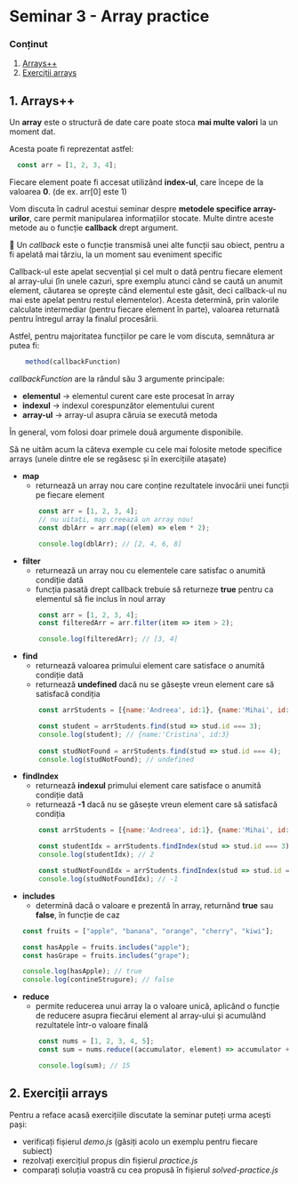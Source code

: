 # Seminar 3 - Array practice

### Conținut
1. [Arrays++](#1-arrays)
2. [Exerciții arrays](#2-exerci%C8%9Bii-arrays)

## 1. Arrays++

Un **array** este o structură de date care poate stoca **mai multe valori** la un moment dat.

Acesta poate fi reprezentat astfel:

```js
  const arr = [1, 2, 3, 4];
```

Fiecare element poate fi accesat utilizând **index-ul**, care începe de la valoarea **0**. (de ex. arr[0] este 1)

Vom discuta în cadrul acestui seminar despre **metodele specifice array-urilor**, care permit manipularea informațiilor stocate. Multe dintre aceste metode au o funcție **callback** drept argument. 

🤔 Un _callback_ este o funcție transmisă unei alte funcții sau obiect, pentru a fi apelată mai târziu, la un moment sau eveniment specific

Callback-ul este apelat secvențial și cel mult o dată pentru fiecare element al array-ului (în unele cazuri, spre exemplu atunci când se caută un anumit element, căutarea se oprește când elementul este găsit, deci callback-ul nu mai este apelat pentru restul elementelor). Acesta determină, prin valorile calculate intermediar (pentru fiecare element în parte), valoarea returnată pentru întregul array la finalul procesării.

Astfel, pentru majoritatea funcțiilor pe care le vom discuta, semnătura ar putea fi:
```js
    method(callbackFunction)
```

_callbackFunction_ are la rândul său 3 argumente principale:

- **elementul** -> elementul curent care este procesat în array
- **indexul** -> indexul corespunzător elementului curent
- **array-ul** -> array-ul asupra căruia se execută metoda

În general, vom folosi doar primele două argumente disponibile.

Să ne uităm acum la câteva exemple cu cele mai folosite metode specifice arrays (unele dintre ele se regăsesc și în exercițiile atașate)

- **map**
    - returnează un array nou care conține rezultatele invocării unei funcții pe fiecare element
    ```js
        const arr = [1, 2, 3, 4];
        // nu uitați, map creează un array nou!
        const dblArr = arr.map((elem) => elem * 2);

        console.log(dblArr); // [2, 4, 6, 8]
    ```
- **filter**
    - returnează un array nou cu elementele care satisfac o anumită condiție dată
    - funcția pasată drept callback trebuie să returneze **true** pentru ca elementul să fie inclus în noul array
    ```js
        const arr = [1, 2, 3, 4];
        const filteredArr = arr.filter(item => item > 2);

        console.log(filteredArr); // [3, 4]
    ```
- **find**
    - returnează valoarea primului element care satisface o anumită condiție dată
    - returnează **undefined** dacă nu se găsește vreun element care să satisfacă condiția
    ```js
        const arrStudents = [{name:'Andreea', id:1}, {name:'Mihai', id:2}, {name:'Cristina', id:3}];

        const student = arrStudents.find(stud => stud.id === 3);
        console.log(student); // {name:'Cristina', id:3}
        
        const studNotFound = arrStudents.find(stud => stud.id === 4);
        console.log(studNotFound); // undefined
    ```
- **findIndex**
    - returnează **indexul** primului element care satisface o anumită condiție dată
    - returnează **-1** dacă nu se găsește vreun element care să satisfacă condiția
    ```js
        const arrStudents = [{name:'Andreea', id:1}, {name:'Mihai', id:2}, {name:'Cristina', id:3}];

        const studentIdx = arrStudents.findIndex(stud => stud.id === 3);
        console.log(studentIdx); // 2

        const studNotFoundIdx = arrStudents.findIndex(stud => stud.id === 4);
        console.log(studNotFoundIdx); // -1
    ```
- **includes**
    - determină dacă o valoare e prezentă în array, returnând **true** sau **false**, în funcție de caz
    ```js
    const fruits = ["apple", "banana", "orange", "cherry", "kiwi"];

    const hasApple = fruits.includes("apple");
    const hasGrape = fruits.includes("grape");

    console.log(hasApple); // true
    console.log(contineStrugure); // false
    ```
- **reduce**
    - permite reducerea unui array la o valoare unică, aplicând o funcție de reducere asupra fiecărui element al array-ului și acumulând rezultatele într-o valoare finală
    ```js
        const nums = [1, 2, 3, 4, 5];
        const sum = nums.reduce((accumulator, element) => accumulator + element, 0);

        console.log(sum); // 15
    ```

## 2. Exerciții arrays

Pentru a reface acasă exercițiile discutate la seminar puteți urma acești pași:
- verificați fișierul _demo.js_ (găsiți acolo un exemplu pentru fiecare subiect)
- rezolvați exercițiul propus din fișierul _practice.js_
- comparați soluția voastră cu cea propusă în fișierul _solved-practice.js_